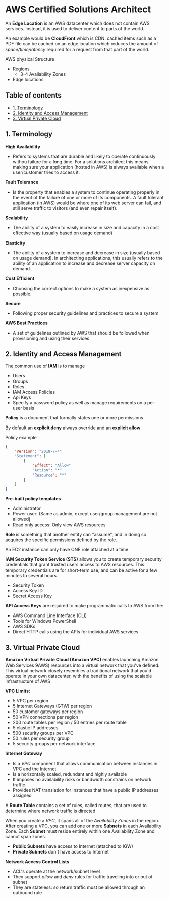 # AWS Certified Solutions Architect

An **Edge Location** is an AWS datacenter which does not contain AWS services. Instead, it is used to deliver content to parts of the world.

An example would be **CloudFront** which is CDN: cached items such as a PDF file can be cached on an edge location which reduces the amount of *space/time/latency* required for a request from that part of the world.

AWS physical Structure

- Regions
    - 3-4 Availability Zones
- Edge locations

## Table of contents 

- [1. Terminology](#TERM)
- [2. Identity and Access Management](#IAM)
- [3. Virtual Private Cloud](#VPC)

## 1. Terminology <a name="TERM"></a>

**High Availability**
- Refers to systems that are durable and likely to operate continuously withou failure for a long time. For a solutions architect this means making sure your application (hosted in AWS) is always available when a user/customer tries to access it.

**Fault Tolerance**
- Is the property that enables a system to continue operating properly in the event of the failure of one or more of its components. A fault tolerant application (in AWS) would be where one of its web server can fail, and still serve traffic to visitors (and even repair itself).

**Scalability** 
- The ability of a system to easily increase in size and capacity in a cost effective way (usually based on usage demand)

**Elasticity**
- The ability of a system to increase and decrease in size (usually based on usage demand). In architecting applications, this usually refers to the ability of an application to increase and decrease server capacity on demand.

**Cost Efficient** 
- Choosing the correct options to make a system as inexpensive as possible.

**Secure** 
- Following proper security guidelines and practices to secure a system

**AWS Best Practices** 
- A set of guidelines outlined by AWS that should be followed when provisioning and using their services

## 2. Identity and Access Management <a name="IAM"></a>

The common use of **IAM** is to manage
- Users
- Groups
- Roles
- IAM Access Policies
- Api Keys
- Specify a password policy as well as manage requirements on a per user basis

**Policy** is a document that formally states one or more permissions

By default an **explicit deny** always override and an **explicit allow**

Policy example
```json
{
    "Version": "2018-7-4"
    "Statement": [
        {
            "Effect": "Allow"
            "Action": "*"
            "Resource": "*"
        }
    ]
}
```
**Pre-built policy templates**
- Administrator
- Power user: (Same as admin, except user/group management are not allowed)
- Read only access: Only view AWS resources 

**Role** is something that another entity can "assume", and in doing so acquires the specific permissions defined by the role.

An EC2 instance can only have ONE role attached at a time

**IAM Security Token Service (STS)** allows you to create temporary security credentials that grant trusted users access to AWS resources.
This temporary credentials are for short-term use, and can be active for a few minutes to several hours.

- Security Token
- Access Key ID
- Secret Access Key

**API Access Keys** are required to make programmatic calls to AWS from the:
- AWS Command Line Interface (CLI)
- Tools for Windows PowerShell
- AWS SDKs
- Direct HTTP calls using the APIs for individual AWS services

## 3. Virtual Private Cloud <a name="VPC"></a>

**Amazon Virtual Private Cloud (Amazon VPC)** enables launching Amazon Web Services 9AWS) resources into a virtual network that you've defined. This virtual network closely resembles a traditional network that you'd operate in your own datacenter, with the benefits of using the scalable infrastructure of AWS

**VPC Limits:**
- 5 VPC per region
- 5 Internet Gateways (GTW) per region
- 50 customer gateways per region
- 50 VPN connections per region
- 200 route tables per region / 50 entries per route table
- 5 elastic IP addresses
- 500 security groups per VPC
- 50 rules per security group
- 5 security groups per network interface

**Internet Gateway**
- Is a *VPC* component that allows communication between instances in VPC and the Internet
- Is a horizontally scaled, redundant and highly available
- It imposes no availability risks or bandwidth constrains on network traffic
- Provides NAT translation for instances that have a public IP addresses assigned

A **Route Table** contains a set of rules, called routes, that are used to determine where network traffic is directed

When you create a *VPC*, it spans all of the *Availability Zones* in the region. After creating a VPC, you can add one or more **Subnets** in each Availability Zone. Each **Subnet** must reside entirely within one Availability Zone and cannot span zones.

- **Public Subnets** have access to Internet (attached to IGW)
- **Private Subnets** don't have access to Internet

**Network Access Control Lists**
- ACL's operate at the network/subnet level
- They support *allow* and *deny* rules for traffic traveling into or out of subnet
- They are stateless: so return traffic must be allowed through an outbound rule